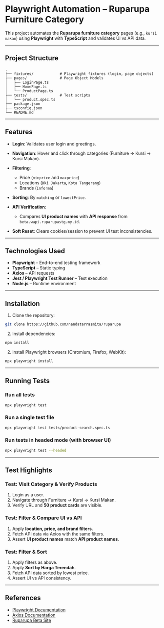 # Playwright Automation – Ruparupa Furniture Category

This project automates the **Ruparupa furniture category** pages (e.g., `kursi makan`) using **Playwright** with **TypeScript** and validates UI vs API data.

---

## Project Structure

```
.
├── fixtures/            # Playwright fixtures (login, page objects)
├── pages/               # Page Object Models
│   ├── LoginPage.ts
│   ├── HomePage.ts
│   └── ProductPage.ts
├── tests/               # Test scripts
│   └── product.spec.ts
├── package.json
├── tsconfig.json
└── README.md
```

---

## Features

* **Login**: Validates user login and greetings.
* **Navigation**: Hover and click through categories (Furniture → Kursi → Kursi Makan).
* **Filtering**:

  * Price (`minprice` and `maxprice`)
  * Locations (`Dki Jakarta`, `Kota Tangerang`)
  * Brands (`Informa`)
* **Sorting**: By `matching` or `lowestPrice`.
* **API Verification**:

  * Compares **UI product names** with **API response** from `beta.wapi.ruparupastg.my.id`.
* **Soft Reset**: Clears cookies/session to prevent UI test inconsistencies.

---

## Technologies Used

* **Playwright** – End-to-end testing framework
* **TypeScript** – Static typing
* **Axios** – API requests
* **Jest / Playwright Test Runner** – Test execution
* **Node.js** – Runtime environment

---

## Installation

1. Clone the repository:

```bash
git clone https://github.com/nandatarrasmita/ruparupa
```

2. Install dependencies:

```bash
npm install
```

2. Install Playwright browsers (Chromium, Firefox, WebKit):

```bash
npx playwright install
```

---

## Running Tests

### Run all tests

```bash
npx playwright test
```

### Run a single test file

```bash
npx playwright test tests/product-search.spec.ts
```

### Run tests in headed mode (with browser UI)

```bash
npx playwright test --headed
```

---

## Test Highlights

### Test: Visit Category & Verify Products

1. Login as a user.
2. Navigate through Furniture → Kursi → Kursi Makan.
3. Verify URL and **50 product cards** are visible.

### Test: Filter & Compare UI vs API

1. Apply **location, price, and brand filters**.
2. Fetch API data via Axios with the same filters.
3. Assert **UI product names** match **API product names**.

### Test: Filter & Sort

1. Apply filters as above.
2. Apply **Sort by Harga Terendah**.
3. Fetch API data sorted by lowest price.
4. Assert UI vs API consistency.

---

## References

* [Playwright Documentation](https://playwright.dev/)
* [Axios Documentation](https://axios-http.com/)
* [Ruparupa Beta Site](https://beta.www.ruparupastg.my.id)
